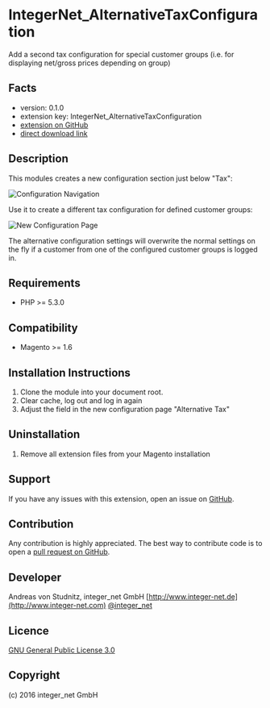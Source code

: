 IntegerNet_AlternativeTaxConfiguration
=====================
Add a second tax configuration for special customer groups (i.e. for displaying net/gross prices depending on group)

Facts
-----
- version: 0.1.0
- extension key: IntegerNet_AlternativeTaxConfiguration
- [extension on GitHub](https://github.com/integer-net/AlternativeTaxConfiguration)
- [direct download link](https://github.com/integer-net/AlternativeTaxConfiguration/archive/master.zip)

Description
-----------
This modules creates a new configuration section just below "Tax":

![Configuration Navigation](https://www.integer-net.com/download/integernet-alternativetax-1.png)

Use it to create a different tax configuration for defined customer groups:

![New Configuration Page](https://www.integer-net.com/download/integernet-alternativetax-2.png)

The alternative configuration settings will overwrite the normal settings on the fly if a customer from one of the
configured customer groups is logged in.

Requirements
------------
- PHP >= 5.3.0

Compatibility
-------------
- Magento >= 1.6

Installation Instructions
-------------------------
1. Clone the module into your document root.
2. Clear cache, log out and log in again
3. Adjust the field in the new configuration page "Alternative Tax"

Uninstallation
--------------
1. Remove all extension files from your Magento installation

Support
-------
If you have any issues with this extension, open an issue on [GitHub](https://github.com/integer-net/AlternativeTaxConfiguration/issues).

Contribution
------------
Any contribution is highly appreciated. The best way to contribute code is to open a [pull request on GitHub](https://help.github.com/articles/using-pull-requests).

Developer
---------
Andreas von Studnitz, integer_net GmbH
[http://www.integer-net.de](http://www.integer-net.com)
[@integer_net](https://twitter.com/integer_net)

Licence
-------
[GNU General Public License 3.0](http://www.gnu.org/licenses/)

Copyright
---------
(c) 2016 integer_net GmbH
